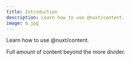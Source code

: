 ```yaml
---
title: Introduction
description: Learn how to use @nuxt/content.
image: 6.jpg
---
```


Learn how to use @nuxt/content.
<!--more-->
Full amount of content beyond the more divider.
